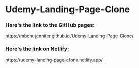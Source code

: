 # Udemy-Landing-Page-Clone
### Here's the link to the GitHub pages:
https://mbonujennifer.github.io/Udemy-Landing-Page-Clone/

### Here's the link on Netlify:
https://udemy-landing-page-clone.netlify.app/
